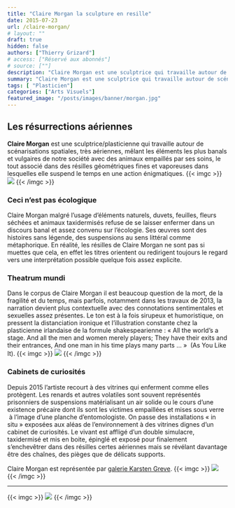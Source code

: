 ```yaml
---
title: "Claire Morgan la sculpture en resille"
date: 2015-07-23
url: /claire-morgan/
# layout: ""
draft: true
hidden: false
authors: ["Thierry Grizard"]
# access: ["Réservé aux abonnés"]
# source: [""]
description: "Claire Morgan est une sculptrice qui travaille autour de scénarisations spatiales mêlant le banal, des détritus et une géométrie aérienne"
summary: "Claire Morgan est une sculptrice qui travaille autour de scénarisations spatiales mêlant le banal, des détritus et une géométrie aérienne"
tags: [ "Plasticien"]
categories: ["Arts Visuels"]
featured_image: "/posts/images/banner/morgan.jpg"
---
```

## Les résurrections aériennes

**Claire Morgan** est une sculptrice/plasticienne qui travaille autour de scénarisations spatiales, très aériennes, mêlant les éléments les plus banals et vulgaires de notre société avec des animaux empaillés par ses soins, le tout associé dans des résilles géométriques fines et vaporeuses dans lesquelles elle suspend le temps en une action énigmatiques.
{{< imgc >}}
![](/posts/images/morgan/claire-morgan-sculpture-galerie-karsten-greve1.jpg)
{{< /imgc >}}

### Ceci n’est pas écologique

Claire Morgan malgré l’usage d’éléments naturels, duvets, feuilles, fleurs séchées et animaux taxidermisés refuse de se laisser enfermer dans un discours banal et assez convenu sur l’écologie. Ses œuvres sont des histoires sans légende, des suspensions au sens littéral comme métaphorique. En réalité, les résilles de Claire Morgan ne sont pas si muettes que cela, en effet les titres orientent ou redirigent toujours le regard vers une interprétation possible quelque fois assez explicite.

### Theatrum mundi

Dans le corpus de Claire Morgan il est beaucoup question de la mort, de la fragilité et du temps, mais parfois, notamment dans les travaux de 2013, la narration devient plus contextuelle avec des connotations sentimentales et sexuelles assez présentes. Le ton est à la fois sirupeux et humoristique, on pressent la distanciation ironique et l’illustration constante chez la plasticienne irlandaise de la formule shakespearienne : « All the world’s a stage. And all the men and women merely players; They have their exits and their entrances, And one man in his time plays many parts … »  (As You Like It).
{{< imgc >}}
![](/posts/images/morgan/claire-morgan-Opening.jpg)
{{< /imgc >}}

### Cabinets de curiosités

Depuis 2015 l’artiste recourt à des vitrines qui enferment comme elles protègent. Les renards et autres volatiles sont souvent représentés prisonniers de suspensions matérialisant un air solide ou le cours d’une existence précaire dont ils sont les victimes empaillées et mises sous verre  à l’image d’une planche d’entomologiste. On passe des installations « in situ » exposées aux aléas de l’environnement à des vitrines dignes d’un cabinet de curiosités. Le vivant est affligé d’un double simulacre, taxidermisé et mis en boite, épinglé et exposé pour finalement s’enchevêtrer dans des résilles certes aériennes mais se révélant davantage être des chaînes, des pièges que de délicats supports.

Claire Morgan est représentée par [galerie Karsten Greve](http://www.galerie-karsten-greve.com/?ref=artefields.net).
{{< imgc >}}
![](/posts/images/morgan/claire-morgan-galerie-karsten-greve-sculpture.508.jpg)
{{< /imgc >}}

---
{{< imgc >}}
![](/posts/images/morgan/claire-morgan-galerie-karsten-greve-sculpture-12.jpg) 
{{< /imgc >}}
 